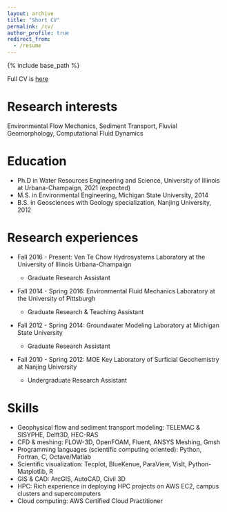 ```yaml
---
layout: archive
title: "Short CV"
permalink: /cv/
author_profile: true
redirect_from:
  - /resume
---
```


{% include base_path %}

Full CV is [here](https://zhilihydro.github.io/files/CV_web_Zhi_Li.pdf)

Research interests
======
Environmental Flow Mechanics, Sediment Transport, Fluvial Geomorphology, Computational Fluid Dynamics

Education
======
* Ph.D in Water Resources Engineering and Science, University of Illinois at Urbana-Champaign, 2021 (expected)
* M.S. in Environmental Engineering, Michigan State University, 2014
* B.S. in Geosciences with Geology specialization, Nanjing University, 2012

Research experiences
======
* Fall 2016 - Present: Ven Te Chow Hydrosystems Laboratory at the University of Illinois Urbana-Champaign
  * Graduate Research Assistant

* Fall 2014 - Spring 2016: Environmental Fluid Mechanics Laboratory at the University of Pittsburgh
  * Graduate Research & Teaching Assistant
  
* Fall 2012 - Spring 2014: Groundwater Modeling Laboratory at Michigan State University
  * Graduate Research Assistant
  
* Fall 2010 - Spring 2012: MOE Key Laboratory of Surficial Geochemistry at Nanjing University
  * Undergraduate Research Assistant
  
Skills
======
* Geophysical flow and sediment transport modeling: TELEMAC & SISYPHE, Delft3D, HEC-RAS
* CFD & meshing: FLOW-3D, OpenFOAM, Fluent, ANSYS Meshing, Gmsh
* Programming languages (scientific computing oriented): Python, Fortran, C, Octave/Matlab
* Scientific visualization: Tecplot, BlueKenue, ParaView, VisIt, Python-Matplotlib, R
* GIS & CAD: ArcGIS, AutoCAD, Civil 3D
* HPC: Rich experience in deploying HPC projects on AWS EC2, campus clusters and supercomputers
* Cloud computing: AWS Certified Cloud Practitioner


  


